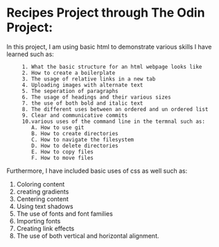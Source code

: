 # Recipes Project through The Odin Project:

In this project, I am using basic html to demonstrate various skills I have learned such as:

         1. What the basic structure for an html webpage looks like
         2. How to create a boilerplate
         3. The usage of relative links in a new tab
         4. Uploading images with alternate text
         5. The seperation of paragraphs
         6. The usage of headings and their various sizes
         7. the use of both bold and italic text
         8. The different uses between an ordered and un ordered list
         9. Clear and communicative commits
         10.various uses of the command line in the termnal such as:
            A. How to use git
            B. How to create directories
            C. How to navigate the filesystem
            D. How to delete directories
            E. How to copy files
            F. How to move files

Furthermore, I have included basic uses of css as well such as:
   1. Coloring content
   2. creating gradients
   3. Centering content
   4. Using text shadows
   5. The use of fonts and font families
   6. Importing fonts
   7. Creating link effects
   8. The use of both vertical and horizontal alignment.
